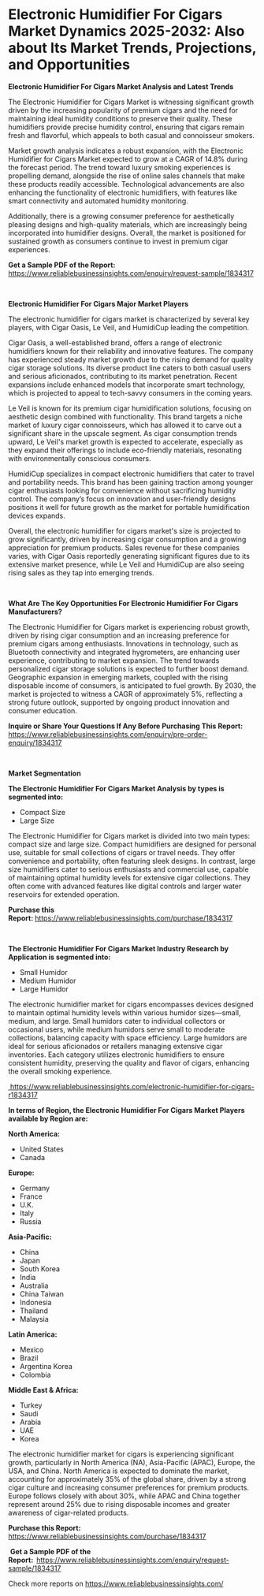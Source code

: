 <p><h1>Electronic Humidifier For Cigars Market Dynamics 2025-2032: Also about Its Market Trends, Projections, and Opportunities</h1></p><p><strong>Electronic Humidifier For Cigars Market Analysis and Latest Trends</strong></p>
<p><p>The Electronic Humidifier for Cigars Market is witnessing significant growth driven by the increasing popularity of premium cigars and the need for maintaining ideal humidity conditions to preserve their quality. These humidifiers provide precise humidity control, ensuring that cigars remain fresh and flavorful, which appeals to both casual and connoisseur smokers. </p><p>Market growth analysis indicates a robust expansion, with the Electronic Humidifier for Cigars Market expected to grow at a CAGR of 14.8% during the forecast period. The trend toward luxury smoking experiences is propelling demand, alongside the rise of online sales channels that make these products readily accessible. Technological advancements are also enhancing the functionality of electronic humidifiers, with features like smart connectivity and automated humidity monitoring. </p><p>Additionally, there is a growing consumer preference for aesthetically pleasing designs and high-quality materials, which are increasingly being incorporated into humidifier designs. Overall, the market is positioned for sustained growth as consumers continue to invest in premium cigar experiences.</p></p>
<p><strong>Get a Sample PDF of the Report:&nbsp;</strong> <a href="https://www.reliablebusinessinsights.com/enquiry/request-sample/1834317?utm_campaign=3131&utm_medium=2&utm_source=Github&utm_content=ia&utm_term=12042025&utm_id=electronic-humidifier-for-cigars">https://www.reliablebusinessinsights.com/enquiry/request-sample/1834317</a></p>
<p>&nbsp;</p>
<p><strong>Electronic Humidifier For Cigars Major Market Players</strong></p>
<p><p>The electronic humidifier for cigars market is characterized by several key players, with Cigar Oasis, Le Veil, and HumidiCup leading the competition. </p><p>Cigar Oasis, a well-established brand, offers a range of electronic humidifiers known for their reliability and innovative features. The company has experienced steady market growth due to the rising demand for quality cigar storage solutions. Its diverse product line caters to both casual users and serious aficionados, contributing to its market penetration. Recent expansions include enhanced models that incorporate smart technology, which is projected to appeal to tech-savvy consumers in the coming years.</p><p>Le Veil is known for its premium cigar humidification solutions, focusing on aesthetic design combined with functionality. This brand targets a niche market of luxury cigar connoisseurs, which has allowed it to carve out a significant share in the upscale segment. As cigar consumption trends upward, Le Veil's market growth is expected to accelerate, especially as they expand their offerings to include eco-friendly materials, resonating with environmentally conscious consumers.</p><p>HumidiCup specializes in compact electronic humidifiers that cater to travel and portability needs. This brand has been gaining traction among younger cigar enthusiasts looking for convenience without sacrificing humidity control. The company’s focus on innovation and user-friendly designs positions it well for future growth as the market for portable humidification devices expands.</p><p>Overall, the electronic humidifier for cigars market's size is projected to grow significantly, driven by increasing cigar consumption and a growing appreciation for premium products. Sales revenue for these companies varies, with Cigar Oasis reportedly generating significant figures due to its extensive market presence, while Le Veil and HumidiCup are also seeing rising sales as they tap into emerging trends.</p></p>
<p>&nbsp;</p>
<p><strong>What Are The Key Opportunities For Electronic Humidifier For Cigars Manufacturers?</strong></p>
<p><p>The Electronic Humidifier for Cigars market is experiencing robust growth, driven by rising cigar consumption and an increasing preference for premium cigars among enthusiasts. Innovations in technology, such as Bluetooth connectivity and integrated hygrometers, are enhancing user experience, contributing to market expansion. The trend towards personalized cigar storage solutions is expected to further boost demand. Geographic expansion in emerging markets, coupled with the rising disposable income of consumers, is anticipated to fuel growth. By 2030, the market is projected to witness a CAGR of approximately 5%, reflecting a strong future outlook, supported by ongoing product innovation and consumer education.</p></p>
<p><strong>Inquire or Share Your Questions If Any Before Purchasing This Report:</strong> <a href="https://www.reliablebusinessinsights.com/enquiry/pre-order-enquiry/1834317?utm_campaign=3131&utm_medium=2&utm_source=Github&utm_content=ia&utm_term=12042025&utm_id=electronic-humidifier-for-cigars">https://www.reliablebusinessinsights.com/enquiry/pre-order-enquiry/1834317</a></p>
<p>&nbsp;</p>
<p><strong>Market Segmentation</strong></p>
<p><strong>The Electronic Humidifier For Cigars Market Analysis by types is segmented into:</strong></p>
<p><ul><li>Compact Size</li><li>Large Size</li></ul></p>
<p><p>The Electronic Humidifier for Cigars market is divided into two main types: compact size and large size. Compact humidifiers are designed for personal use, suitable for small collections of cigars or travel needs. They offer convenience and portability, often featuring sleek designs. In contrast, large size humidifiers cater to serious enthusiasts and commercial use, capable of maintaining optimal humidity levels for extensive cigar collections. They often come with advanced features like digital controls and larger water reservoirs for extended operation.</p></p>
<p><strong>Purchase this Report:&nbsp;</strong><a href="https://www.reliablebusinessinsights.com/purchase/1834317?utm_campaign=3131&utm_medium=2&utm_source=Github&utm_content=ia&utm_term=12042025&utm_id=electronic-humidifier-for-cigars">https://www.reliablebusinessinsights.com/purchase/1834317</a></p>
<p>&nbsp;</p>
<p><strong>The Electronic Humidifier For Cigars Market Industry Research by Application is segmented into:</strong></p>
<p><ul><li>Small Humidor</li><li>Medium Humidor</li><li>Large Humidor</li></ul></p>
<p><p>The electronic humidifier market for cigars encompasses devices designed to maintain optimal humidity levels within various humidor sizes—small, medium, and large. Small humidors cater to individual collectors or occasional users, while medium humidors serve small to moderate collections, balancing capacity with space efficiency. Large humidors are ideal for serious aficionados or retailers managing extensive cigar inventories. Each category utilizes electronic humidifiers to ensure consistent humidity, preserving the quality and flavor of cigars, enhancing the overall smoking experience.</p></p>
<p><a href="https://www.reliablebusinessinsights.com/electronic-humidifier-for-cigars-r1834317?utm_campaign=3131&utm_medium=2&utm_source=Github&utm_content=ia&utm_term=12042025&utm_id=electronic-humidifier-for-cigars">&nbsp;https://www.reliablebusinessinsights.com/electronic-humidifier-for-cigars-r1834317</a></p>
<p><strong>In terms of Region, the Electronic Humidifier For Cigars Market Players available by Region are:</strong></p>
<p>
    <p> <strong> North America: </strong>
        <ul>
            <li>United States</li>
            <li>Canada</li>
        </ul>
        </p> 
    <p> <strong> Europe: </strong>
        <ul>
            <li>Germany</li>
            <li>France</li>
            <li>U.K.</li>
            <li>Italy</li>
            <li>Russia</li>
        </ul>
        </p> 
    <p> <strong> Asia-Pacific: </strong>
        <ul>
            <li>China</li>
            <li>Japan</li>
            <li>South Korea</li>
            <li>India</li>
            <li>Australia</li>
            <li>China Taiwan</li>
            <li>Indonesia</li>
            <li>Thailand</li>
            <li>Malaysia</li>
        </ul>
        </p> 
    <p> <strong> Latin America: </strong>
        <ul>
            <li>Mexico</li>
            <li>Brazil</li>
            <li>Argentina Korea</li>
            <li>Colombia</li>
        </ul>
        </p> 
    <p> <strong> Middle East & Africa: </strong>
        <ul>
            <li>Turkey</li>
            <li>Saudi</li>
            <li>Arabia</li>
            <li>UAE</li>
            <li>Korea</li>
        </ul>
    </p>
    </p>
<p><p>The electronic humidifier market for cigars is experiencing significant growth, particularly in North America (NA), Asia-Pacific (APAC), Europe, the USA, and China. North America is expected to dominate the market, accounting for approximately 35% of the global share, driven by a strong cigar culture and increasing consumer preferences for premium products. Europe follows closely with about 30%, while APAC and China together represent around 25% due to rising disposable incomes and greater awareness of cigar-related products.</p></p>
<p><strong>Purchase this Report: </strong><a href="https://www.reliablebusinessinsights.com/purchase/1834317?utm_campaign=3131&utm_medium=2&utm_source=Github&utm_content=ia&utm_term=12042025&utm_id=electronic-humidifier-for-cigars">https://www.reliablebusinessinsights.com/purchase/1834317</a></p>
<p>&nbsp;<strong>Get a Sample PDF of the Report:&nbsp;&nbsp;</strong><a href="https://www.reliablebusinessinsights.com/enquiry/request-sample/1834317?utm_campaign=3131&utm_medium=2&utm_source=Github&utm_content=ia&utm_term=12042025&utm_id=electronic-humidifier-for-cigars">https://www.reliablebusinessinsights.com/enquiry/request-sample/1834317</a></p>
<p><strong></strong></p>
<p>Check more reports on <a href="https://www.reliablebusinessinsights.com/?utm_campaign=3131&utm_medium=2&utm_source=Github&utm_content=ia&utm_term=12042025&utm_id=electronic-humidifier-for-cigars">https://www.reliablebusinessinsights.com/</a></p>